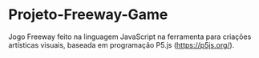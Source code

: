 # Projeto-Freeway-Game
Jogo Freeway feito na linguagem JavaScript na ferramenta para criações artísticas visuais, baseada em programação P5.js (https://p5js.org/).
